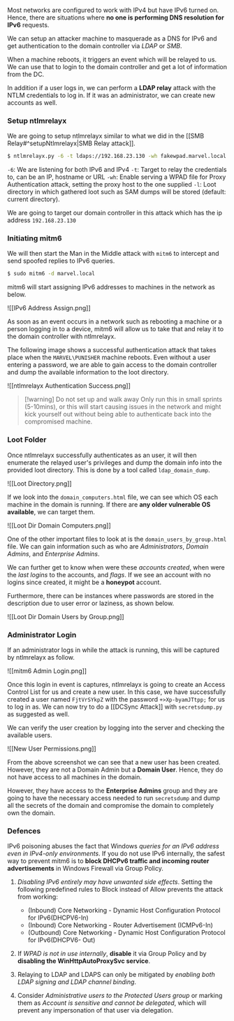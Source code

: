 
Most networks are configured to work with IPv4 but have IPv6 turned on. Hence, there are situations where **no one is performing DNS resolution for IPv6** requests.

We can setup an attacker machine to masquerade as a DNS for IPv6 and get authentication to the domain controller via *LDAP* or *SMB*.

When a machine reboots, it triggers an event which will be relayed to us. We can use that to login to the domain controller and get a lot of information from the DC.

In addition if a user logs in, we can perform a **LDAP relay** attack with the NTLM credentials to log in. If it was an administrator, we can create new accounts as well.

### Setup ntlmrelayx

We are going to setup ntlmrelayx similar to what we did in the [[SMB Relay#^setupNtlmrelayx|SMB Relay attack]]. 

```bash
$ ntlmrelayx.py -6 -t ldaps://192.168.23.130 -wh fakewpad.marvel.local -l lootme/marvel
```

`-6`: We are listening for both IPv6 and IPv4
`-t`: Target to relay the credentials to, can be an IP, hostname or URL
`-wh`: Enable serving a WPAD file for Proxy Authentication attack, setting the proxy host to the one supplied
`-l`: Loot directory in which gathered loot such as SAM dumps will be stored (default: current directory).

We are going to target our domain controller in this attack which has the ip address `192.168.23.130`

### Initiating mitm6

We will then start the Man in the Middle attack with `mitm6` to intercept and send spoofed replies to IPv6 queries.

```bash
$ sudo mitm6 -d marvel.local
```

mitm6 will start assigning IPv6 addresses to machines in the network as below.

![[IPv6 Address Assign.png]]

As soon as an event occurs in a network such as rebooting a machine or a person logging in to a device, mitm6 will allow us to take that and relay it to the domain controller with ntlmrelayx. 

The following image shows a successful authentication attack that takes place when the `MARVEL\PUNISHER` machine reboots. Even without a user entering a password, we are able to gain access to the domain controller and dump the available information to the loot directory.

![[ntlmrelayx Authentication Success.png]]

>[!warning] Do not set up and walk away
>Only run this in small sprints (5-10mins), or this will start causing issues in the network and might kick yourself out without being able to authenticate back into the compromised machine.

### Loot Folder

Once ntlmrelayx successfully authenticates as an user, it will then enumerate the relayed user's privileges and dump the domain info into the provided loot directory. This is done by a tool called `ldap_domain_dump`.

![[Loot Directory.png]]

If we look into the `domain_computers.html` file, we can see which OS each machine in the domain is running. If there are **any older vulnerable OS available**, we can target them.

![[Loot Dir Domain Computers.png]]

One of the other important files to look at is the `domain_users_by_group.html` file. We can gain information such as who are *Administrators*, *Domain Admins*, and *Enterprise Admins*.

We can further get to know when were these *accounts created*, when were the *last logins* to the accounts, and *flags*. If we see an account with no logins since created, it might be a **honeypot** account.

Furthermore, there can be instances where passwords are stored in the description due to user error or laziness, as shown below.

![[Loot Dir Domain Users by Group.png]]

### Administrator Login

If an administrator logs in while the attack is running, this will be captured by ntlmrelayx as follow.

![[mitm6 Admin Login.png]]

Once this login in event is captures, ntlmrelayx is going to create an Access Control List for us and create a new user. In this case, we have successfully created a user named `FjtVrSYkpZ` with the password `+>Xp-byamJTtpp;` for us to log in as. We can now try to do a [[DCSync Attack]] with `secretsdump.py` as suggested as well.

We can verify the user creation by logging into the server and checking the available users. 

![[New User Permissions.png]]

From the above screenshot we can see that a new user has been created. However, they are not a Domain Admin but a **Domain User**. Hence, they do not have access to all machines in the domain. 

However, they have access to the **Enterprise Admins** group and they are going to have the necessary access needed to run `secretsdump` and dump all the secrets of the domain and compromise the domain to completely own the domain.

### Defences

IPv6 poisoning abuses the fact that Windows *queries for an IPv6 address even in IPv4-only environments*. If you do not use IPv6 internally, the safest way to prevent mitm6 is to **block DHCPv6 traffic and incoming router advertisements** in Windows Firewall via Group Policy. 

1. *Disabling IPv6 entirely may have unwanted side effects*. Setting the following predefined rules to Block instead of Allow prevents the attack from working:
	- (Inbound) Core Networking - Dynamic Host Configuration Protocol for IPv6(DHCPV6-In)
	- (Inbound) Core Networking - Router Advertisement (ICMPv6-In)
	- (Outbound) Core Networking - Dynamic Host Configuration Protocol for IPv6(DHCPV6- Out)

2. If *WPAD is not in use internally*, **disable** it via Group Policy and by **disabling the WinHttpAutoProxySvc service**.
   
3. Relaying to LDAP and LDAPS can only be mitigated by *enabling both LDAP signing and LDAP channel binding*.
   
4. Consider *Administrative users to the Protected Users group* or marking them as *Account is sensitive and cannot be delegated*, which will prevent any impersonation of that user via delegation.